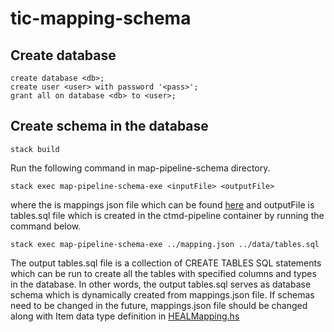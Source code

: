 # tic-mapping-schema

## Create database

```
create database <db>;
create user <user> with password '<pass>';
grant all on database <db> to <user>;
```

## Create schema in the database

```
stack build
```
Run the following command in map-pipeline-schema directory.
```
stack exec map-pipeline-schema-exe <inputFile> <outputFile>
```
where the <inputFile> is mappings json file which can be found 
[here](https://github.com/RENCI/ctmd-dashboard/blob/master/mapping.json) 
and outputFile is tables.sql file which is created in the 
ctmd-pipeline container by running the command below.
```
stack exec map-pipeline-schema-exe ../mapping.json ../data/tables.sql
```

The output tables.sql file is a collection of CREATE TABLES 
SQL statements which can be run to create all the tables with 
specified columns and types in the database. In other words, 
the output tables.sql serves as database schema which is 
dynamically created from mappings.json file. If schemas need 
to be changed in the future, mappings.json file should be changed 
along with Item data type definition in [HEALMapping.hs](https://github.com/RENCI/map-pipeline-schema/blob/master/src/PMD/HEALMapping.hs)

